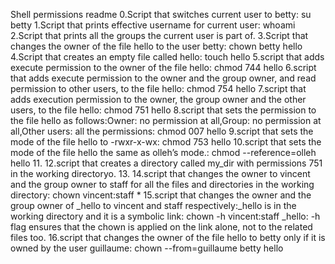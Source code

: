 Shell permissions readme
0.Script that switches current user to betty: su betty
1.Script that prints effective username for current user: whoami
2.Script that prints all the groups the current user is part of.
3.Script that changes the owner of the file hello to the user betty: chown betty hello
4.Script that creates an empty file called hello: touch hello
5.script that adds execute permission to the owner of the file hello: chmod 744 hello
6.script that adds execute permission to the owner and the group owner, and read permission to other users, to the file hello: chmod 754 hello
7.script that adds execution permission to the owner, the group owner and the other users, to the file hello: chmod 751 hello
8.script that sets the permission to the file hello as follows:Owner: no permission at all,Group: no permission at all,Other users: all the permissions: chmod 007 hello
9.script that sets the mode of the file hello to -rwxr-x-wx: chmod 753 hello
10.script that sets the mode of the file hello the same as olleh’s mode.: chmod --reference=olleh hello
11.
12.script that creates a directory called my_dir with permissions 751 in the working directoryo.
13.
14.script that changes the owner to vincent and the group owner to staff for all the files and directories in the working directory: chown vincent:staff *
15.script that changes the owner and the group owner of _hello to vincent and staff respectively:_hello is in the working directory and it is a symbolic link: chown -h vincent:staff _hello: -h flag ensures that the chown is applied on the link alone, not to the related files too.
16.script that changes the owner of the file hello to betty only if it is owned by the user guillaume: chown --from=guillaume betty hello
